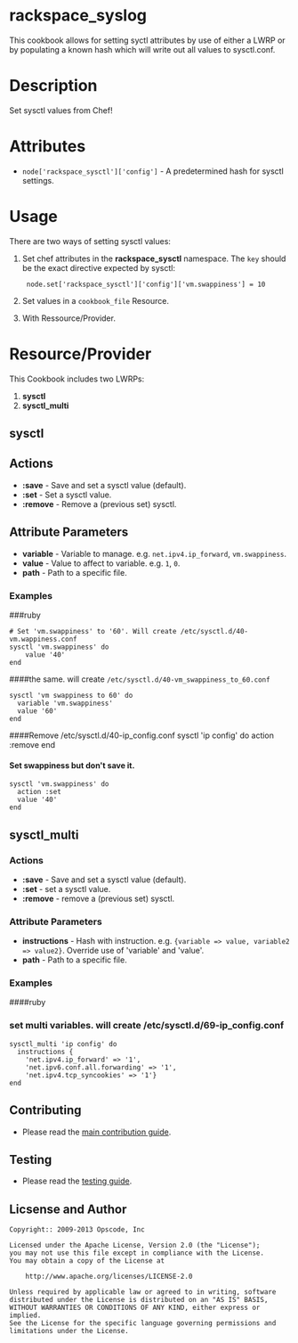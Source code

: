 rackspace_syslog
================
This cookbook allows for setting syctl attributes by use of either a LWRP or by populating a known hash which will write out all values to sysctl.conf.

Description
===========

Set sysctl values from Chef!

Attributes
==========

* `node['rackspace_sysctl']['config']` - A predetermined hash for sysctl settings.

Usage
=====

There are two ways of setting sysctl values:

1. Set chef attributes in the **rackspace_sysctl** namespace. The `key` should be the exact directive expected by sysctl:

        node.set['rackspace_sysctl']['config']['vm.swappiness'] = 10

2. Set values in a `cookbook_file` Resource.
3. With Ressource/Provider.

Resource/Provider
=================

This Cookbook includes two LWRPs:

1. **sysctl**
2. **sysctl_multi**

sysctl
------

## Actions

- **:save** - Save and set a sysctl value (default).
- **:set** - Set a sysctl value.
- **:remove** - Remove a (previous set) sysctl.

## Attribute Parameters

- **variable** - Variable to manage. e.g. `net.ipv4.ip_forward`, `vm.swappiness`.
- **value** - Value to affect to variable. e.g. `1`, `0`.
- **path** - Path to a specific file.

### Examples

###ruby

    # Set 'vm.swappiness' to '60'. Will create /etc/sysctl.d/40-vm.wappiness.conf
    sysctl 'vm.swappiness' do
        value '40'
    end

####the same. will create `/etc/sysctl.d/40-vm_swappiness_to_60.conf`

    sysctl 'vm swappiness to 60' do
      variable 'vm.swappiness'
      value '60'
    end

####Remove /etc/sysctl.d/40-ip_config.conf
    sysctl 'ip config' do
      action :remove
    end

#### Set swappiness but don't save it.
    sysctl 'vm.swappiness' do
      action :set
      value '40'
    end


sysctl_multi
------------

### Actions

- **:save** - Save and set a sysctl value (default).
- **:set** - set a sysctl value.
- **:remove** - remove a (previous set) sysctl.

### Attribute Parameters

- **instructions** - Hash with instruction. e.g. `{variable => value, variable2 => value2}`.
  Override use of 'variable' and 'value'.
- **path** - Path to a specific file.

### Examples

####ruby
### set multi variables. will create /etc/sysctl.d/69-ip_config.conf
    sysctl_multi 'ip config' do
      instructions {
        'net.ipv4.ip_forward' => '1',
        'net.ipv6.conf.all.forwarding' => '1',
        'net.ipv4.tcp_syncookies' => '1'}
    end

Contributing
------------
* Please read the [main contribution guide](https://github.com/rcbops/chef-cookbooks/blob/master/CONTRIBUTING.md).

Testing
-------
* Please read the [testing guide](https://github.com/rcbops/chef-cookbooks/blob/master/CONTRIBUTING.md).

Licsense and Author
-------------------

```text
Copyright:: 2009-2013 Opscode, Inc

Licensed under the Apache License, Version 2.0 (the "License");
you may not use this file except in compliance with the License.
You may obtain a copy of the License at

    http://www.apache.org/licenses/LICENSE-2.0

Unless required by applicable law or agreed to in writing, software
distributed under the License is distributed on an "AS IS" BASIS,
WITHOUT WARRANTIES OR CONDITIONS OF ANY KIND, either express or implied.
See the License for the specific language governing permissions and
limitations under the License.
```

